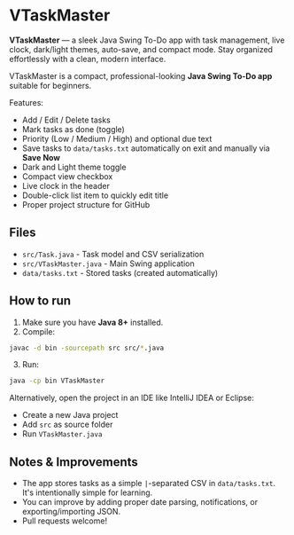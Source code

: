 # VTaskMaster
**VTaskMaster** — a sleek Java Swing To-Do app with task management, live clock, dark/light themes, auto-save, and compact mode. Stay organized effortlessly with a clean, modern interface.

VTaskMaster is a compact, professional-looking **Java Swing To-Do app** suitable for beginners.  

Features:
- Add / Edit / Delete tasks
- Mark tasks as done (toggle)
- Priority (Low / Medium / High) and optional due text
- Save tasks to `data/tasks.txt` automatically on exit and manually via **Save Now**
- Dark and Light theme toggle
- Compact view checkbox
- Live clock in the header
- Double-click list item to quickly edit title
- Proper project structure for GitHub

## Files
- `src/Task.java` - Task model and CSV serialization
- `src/VTaskMaster.java` - Main Swing application
- `data/tasks.txt` - Stored tasks (created automatically)

## How to run
1. Make sure you have **Java 8+** installed.
2. Compile:
```bash
javac -d bin -sourcepath src src/*.java
```
3. Run:
```bash
java -cp bin VTaskMaster
```
Alternatively, open the project in an IDE like IntelliJ IDEA or Eclipse:
- Create a new Java project
- Add `src` as source folder
- Run `VTaskMaster.java`

## Notes & Improvements
- The app stores tasks as a simple `|`-separated CSV in `data/tasks.txt`. It's intentionally simple for learning.
- You can improve by adding proper date parsing, notifications, or exporting/importing JSON.
- Pull requests welcome! 
